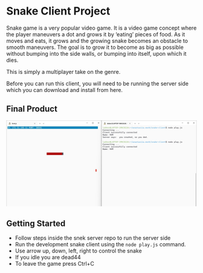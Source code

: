 # Snake Client Project

Snake game is a very popular video game. It is a video game concept where the player maneuvers a dot and grows it by ‘eating’ pieces of food. As it moves and eats, it grows and the growing snake becomes an obstacle to smooth maneuvers. The goal is to grow it to become as big as possible without bumping into the side walls, or bumping into itself, upon which it dies.

This is simply a multiplayer take on the genre.

Before you can run this client, you will need to be running the server side which you can download and install from here. 

## Final Product

![Screenshot of the game](https://github.com/anastasiarez/snake-client/blob/main/Screenshot.jpg)


## Getting Started

- Follow steps inside the snek server repo to run the server side
- Run the development snake client using the `node play.js` command.
- Use arrow up, down, left, right to control the snake
- If you idle you are dead44
- To leave the game press Ctrl+C
